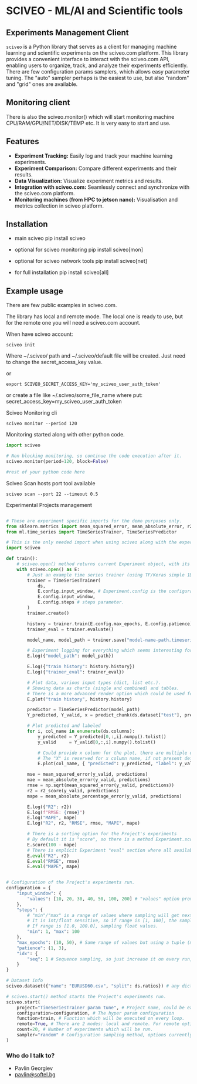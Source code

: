 # SCIVEO - ML/AI and Scientific tools

## Experiments Management Client
`sciveo` is a Python library that serves as a client for managing machine learning and scientific experiments on the sciveo.com platform. This library provides a convenient interface to interact with the sciveo.com API, enabling users to organize, track, and analyze their experiments efficiently.
There are few configuration params samplers, which allows easy parameter tuning. The "auto" sampler perhaps is the easiest to use, but also
"random" and "grid" ones are available.

## Monitoring client
There is also the sciveo.monitor() which will start monitoring machine CPU/RAM/GPU/NET/DISK/TEMP etc.
It is very easy to start and use.


## Features

- **Experiment Tracking:** Easily log and track your machine learning experiments.
- **Experiment Comparison:** Compare different experiments and their results.
- **Data Visualization:** Visualize experiment metrics and results.
- **Integration with sciveo.com:** Seamlessly connect and synchronize with the sciveo.com platform.
- **Monitoring machines (from HPC to jetson nano):** Visualisation and metrics collection in sciveo platform.

## Installation

 - main sciveo
pip install sciveo

 - optional for sciveo monitoring
pip install sciveo[mon]
 - optional for sciveo network tools
pip install sciveo[net]

 - for full installation
pip install sciveo[all]

## Example usage

There are few public examples in sciveo.com.

The library has local and remote mode. The local one is ready to use, but for the remote one you will need a sciveo.com account.

When have sciveo account:
```shell
sciveo init
```
Where ~/.sciveo/ path and ~/.sciveo/default file will be created. Just need to change the secret_access_key value.

or
```shell
export SCIVEO_SECRET_ACCESS_KEY='my_sciveo_user_auth_token'
```
or create a file like ~/.sciveo/some_file_name where put:
secret_access_key=my_sciveo_user_auth_token

Sciveo Monitoring cli
```shell
sciveo monitor --period 120
```

Monitoring started along with other python code.
```python
import sciveo

# Non blocking monitoring, so continue the code execution after it.
sciveo.monitor(period=120, block=False)

#rest of your python code here

```

Sciveo Scan hosts port tool available
```shell
sciveo scan --port 22 --timeout 0.5
```


Experimental Projects management

```python

# These are experiment specific imports for the demo purposes only.
from sklearn.metrics import mean_squared_error, mean_absolute_error, r2_score, mean_absolute_percentage_error
from ml.time_series import TimeSeriesTrainer, TimeSeriesPredictor

# This is the only needed import when using sciveo along with the experiment-related imports
import sciveo

def train():
    # sciveo.open() method returns current Experiment object, with its configuration sample
    with sciveo.open() as E:
        # Just an example time series trainer (using TF/Keras simple 1D conv model).
        trainer = TimeSeriesTrainer(
            ds,
            E.config.input_window, # Experiment.config is the configuration, so input_window as hyper parameter.
            E.config.input_window,
            E.config.steps # steps parameter.
        )
        trainer.create()

        history = trainer.train(E.config.max_epochs, E.config.patience)
        trainer_eval = trainer.evaluate()

        model_name, model_path = trainer.save("model-name-path.timeseries")

        # Experiment logging for everything which seems interesting for the experiment.
        E.log({"model_path": model_path})

        E.log({"train history": history.history})
        E.log({"trainer_eval": trainer_eval})

        # Plot data, various input types (dict, list etc.).
        # Showing data as charts (single and combined) and tables.
        # There is a more advanced render option which could be used for tables, charts definition.
        E.plot("train history", history.history)

        predictor = TimeSeriesPredictor(model_path)
        Y_predicted, Y_valid, x = predict_chunk(ds.dataset["test"], predictor)

        # Plot predicted and labeled
        for i, col_name in enumerate(ds.columns):
            y_predicted = Y_predicted[0,:,i].numpy().tolist()
            y_valid     = Y_valid[0,:,i].numpy().tolist()

            # Could provide x column for the plot, there are multiple options like timestamps etc.
            # The "X" is reserved for x column name, if not present default range [1, N]
            E.plot(col_name, { "predicted": y_predicted, "label": y_valid, "X": x })

        mse = mean_squared_error(y_valid, predictions)
        mae = mean_absolute_error(y_valid, predictions)
        rmse = np.sqrt(mean_squared_error(y_valid, predictions))
        r2 = r2_score(y_valid, predictions)
        mape = mean_absolute_percentage_error(y_valid, predictions)

        E.log({"R2": r2})
        E.log(f"RMSE: {rmse}")
        E.log("MAPE", mape)
        E.log("R2", r2, "RMSE", rmse, "MAPE", mape)

        # There is a sorting option for the Project's experiments
        # By default it is "score", so there is a method Experiment.score() which could be used for experiments evaluation.
        E.score(100 - mape)
        # There is explicit Experiment "eval" section where all available evaluation metrics could be logged.
        E.eval("R2", r2)
        E.eval("RMSE", rmse)
        E.eval("MAPE", mape)


# Configuration of the Project's experiments run.
configuration = {
    "input_window": {
        "values": [10, 20, 30, 40, 50, 100, 200] # "values" option provides selection from a list of values.
    },
    "steps": {
        # "min"/"max" is a range of values where sampling will get next value.
        # It is int/float sensitive, so if range is [1, 100], the sampled value will be integer.
        # If range is [1.0, 100.0], sampling float values.
        "min": 1, "max": 100
    },
    "max_epochs": (10, 50), # Same range of values but using a tuple (min, max).
    "patience": (1, 3),
    "idx": {
        "seq": 1 # Sequence sampling, so just increase it on every run, could be used as experiment index.
    }
}

# Dataset info
sciveo.dataset({"name": "EURUSD60.csv", "split": ds.ratios}) # any dict with params.

# sciveo.start() method starts the Project's experiments run.
sciveo.start(
    project="TimeSeriesTrainer param tune", # Project name, could be existing or a new one.
    configuration=configuration, # The hyper param configuration
    function=train, # Function which will be executed on every loop.
    remote=True, # There are 2 modes: local and remote. For remote option there is a need of sciveo.com authentication.
    count=20, # Number of experiments which will be run.
    sampler="random" # Configuration sampling method, options currently are "random" (by default), "grid" and "auto".
)

```




### Who do I talk to? ###

* Pavlin Georgiev
* pavlin@softel.bg